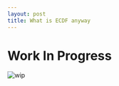 ```yaml
---
layout: post
title: What is ECDF anyway
---
```


# Work In Progress
![wip](https://giphy.com/gifs/eYilisUwipOEM/html5)